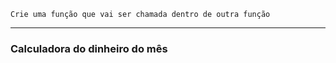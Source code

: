 
```
Crie uma função que vai ser chamada dentro de outra função
```
***

### Calculadora do dinheiro do mês
